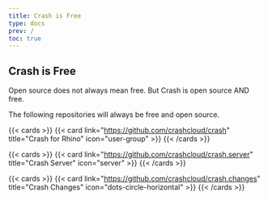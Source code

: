 ```yaml
---
title: Crash is Free
type: docs
prev: /
toc: true
---
```


## Crash is Free

Open source does not always mean free. But Crash is open source AND free.

The following repositories will always be free and open source.

{{< cards >}}
{{< card link="https://github.com/crashcloud/crash" title="Crash for Rhino" icon="user-group" >}}
{{< /cards >}}

{{< cards >}}
{{< card link="https://github.com/crashcloud/crash.server" title="Crash Server" icon="server" >}}
{{< /cards >}}

{{< cards >}}
{{< card link="https://github.com/crashcloud/crash.changes" title="Crash Changes" icon="dots-circle-horizontal" >}}
{{< /cards >}}
